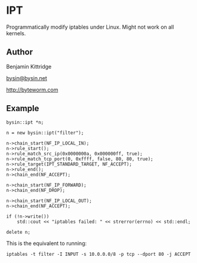 IPT
===
Programmatically modify iptables under Linux.
Might not work on all kernels.

Author
----
Benjamin Kittridge

bysin@bysin.net

http://byteworm.com

Example
----

    bysin::ipt *n;

    n = new bysin::ipt("filter");

    n->chain_start(NF_IP_LOCAL_IN);
    n->rule_start();
    n->rule_match_src_ip(0x0000000a, 0x000000ff, true);
    n->rule_match_tcp_port(0, 0xffff, false, 80, 80, true);
    n->rule_target(IPT_STANDARD_TARGET, NF_ACCEPT);
    n->rule_end();
    n->chain_end(NF_ACCEPT);

    n->chain_start(NF_IP_FORWARD);
    n->chain_end(NF_DROP);

    n->chain_start(NF_IP_LOCAL_OUT);
    n->chain_end(NF_ACCEPT);

    if (!n->write())
        std::cout << "iptables failed: " << strerror(errno) << std::endl;

    delete n;

This is the equivalent to running:

    iptables -t filter -I INPUT -s 10.0.0.0/8 -p tcp --dport 80 -j ACCEPT
